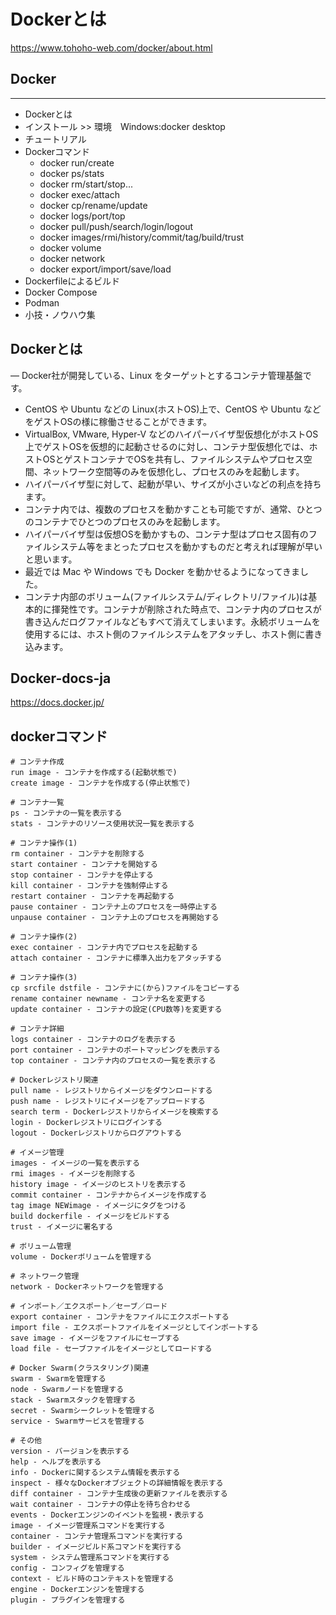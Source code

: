 # Dockerとは
https://www.tohoho-web.com/docker/about.html  

## Docker
--- 

- Dockerとは
- インストール >> 環境　Windows:docker desktop
- チュートリアル
- Dockerコマンド
  - docker run/create
  - docker ps/stats
  - docker rm/start/stop...
  - docker exec/attach
  - docker cp/rename/update
  - docker logs/port/top
  - docker pull/push/search/login/logout
  - docker images/rmi/history/commit/tag/build/trust
  - docker volume
  - docker network
  - docker export/import/save/load
- Dockerfileによるビルド
- Docker Compose
- Podman
- 小技・ノウハウ集


## Dockerとは
― Docker社が開発している、Linux をターゲットとするコンテナ管理基盤です。
- CentOS や Ubuntu などの Linux(ホストOS)上で、CentOS や Ubuntu などをゲストOSの様に稼働させることができます。
- VirtualBox, VMware, Hyper-V などのハイパーバイザ型仮想化がホストOS上でゲストOSを仮想的に起動させるのに対し、コンテナ型仮想化では、ホストOSとゲストコンテナでOSを共有し、ファイルシステムやプロセス空間、ネットワーク空間等のみを仮想化し、プロセスのみを起動します。
- ハイパーバイザ型に対して、起動が早い、サイズが小さいなどの利点を持ちます。
- コンテナ内では、複数のプロセスを動かすことも可能ですが、通常、ひとつのコンテナでひとつのプロセスのみを起動します。
- ハイパーバイザ型は仮想OSを動かすもの、コンテナ型はプロセス固有のファイルシステム等をまとったプロセスを動かすものだと考えれば理解が早いと思います。
- 最近では Mac や Windows でも Docker を動かせるようになってきました。
- コンテナ内部のボリューム(ファイルシステム/ディレクトリ/ファイル)は基本的に揮発性です。コンテナが削除された時点で、コンテナ内のプロセスが書き込んだログファイルなどもすべて消えてしまいます。永続ボリュームを使用するには、ホスト側のファイルシステムをアタッチし、ホスト側に書き込みます。

## Docker-docs-ja
https://docs.docker.jp/  

## dockerコマンド

```console
# コンテナ作成
run image - コンテナを作成する(起動状態で)
create image - コンテナを作成する(停止状態で)

# コンテナ一覧
ps - コンテナの一覧を表示する
stats - コンテナのリソース使用状況一覧を表示する

# コンテナ操作(1)
rm container - コンテナを削除する
start container - コンテナを開始する
stop container - コンテナを停止する
kill container - コンテナを強制停止する
restart container - コンテナを再起動する
pause container - コンテナ上のプロセスを一時停止する
unpause container - コンテナ上のプロセスを再開始する

# コンテナ操作(2)
exec container - コンテナ内でプロセスを起動する
attach container - コンテナに標準入出力をアタッチする

# コンテナ操作(3)
cp srcfile dstfile - コンテナに(から)ファイルをコピーする
rename container newname - コンテナ名を変更する
update container - コンテナの設定(CPU数等)を変更する

# コンテナ詳細
logs container - コンテナのログを表示する
port container - コンテナのポートマッピングを表示する
top container - コンテナ内のプロセスの一覧を表示する

# Dockerレジストリ関連
pull name - レジストリからイメージをダウンロードする
push name - レジストリにイメージをアップロードする
search term - Dockerレジストリからイメージを検索する
login - Dockerレジストリにログインする
logout - Dockerレジストリからログアウトする

# イメージ管理
images - イメージの一覧を表示する
rmi images - イメージを削除する
history image - イメージのヒストリを表示する
commit container - コンテナからイメージを作成する
tag image NEWimage - イメージにタグをつける
build dockerfile - イメージをビルドする
trust - イメージに署名する

# ボリューム管理
volume - Dockerボリュームを管理する

# ネットワーク管理
network - Dockerネットワークを管理する

# インポート／エクスポート／セーブ／ロード
export container - コンテナをファイルにエクスポートする
import file - エクスポートファイルをイメージとしてインポートする
save image - イメージをファイルにセーブする
load file - セーブファイルをイメージとしてロードする

# Docker Swarm(クラスタリング)関連
swarm - Swarmを管理する
node - Swarmノードを管理する
stack - Swarmスタックを管理する
secret - Swarmシークレットを管理する
service - Swarmサービスを管理する

# その他
version - バージョンを表示する
help - ヘルプを表示する
info - Dockerに関するシステム情報を表示する
inspect - 様々なDockerオブジェクトの詳細情報を表示する
diff container - コンテナ生成後の更新ファイルを表示する
wait container - コンテナの停止を待ち合わせる
events - Dockerエンジンのイベントを監視・表示する
image - イメージ管理系コマンドを実行する
container - コンテナ管理系コマンドを実行する
builder - イメージビルド系コマンドを実行する
system - システム管理系コマンドを実行する
config - コンフィグを管理する
context - ビルド時のコンテキストを管理する
engine - Dockerエンジンを管理する
plugin - プラグインを管理する
```
